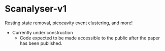 # Scanalyser-v1
Resting state removal, picocavity event clustering, and more!

- Currently under construction
  - Code expected to be made accessible to the public after the paper has been published.

